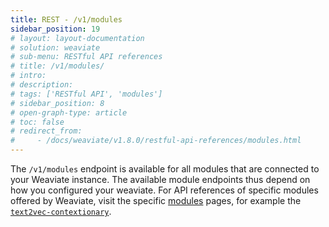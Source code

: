 ```yaml
---
title: REST - /v1/modules
sidebar_position: 19
# layout: layout-documentation
# solution: weaviate
# sub-menu: RESTful API references
# title: /v1/modules/
# intro: 
# description: 
# tags: ['RESTful API', 'modules']
# sidebar_position: 8
# open-graph-type: article
# toc: false
# redirect_from:
#     - /docs/weaviate/v1.8.0/restful-api-references/modules.html
---
```

<badges/>

The `/v1/modules` endpoint is available for all modules that are connected to your Weaviate instance. The available module endpoints thus depend on how you configured your weaviate. For API references of specific modules offered by Weaviate, visit the specific [modules](/docs/weaviate/modules/index.md) pages, for example the [`text2vec-contextionary`](/docs/weaviate/modules/retriever-vectorizer-modules/text2vec-contextionary.md#module-endpoints-api-reference).

